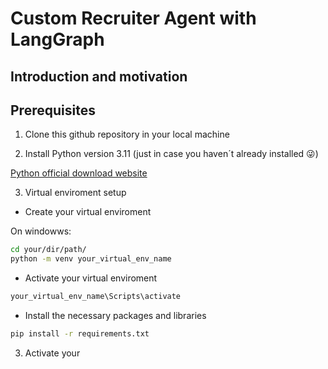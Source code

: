 # Custom Recruiter Agent with LangGraph

## Introduction and motivation

## Prerequisites


1. Clone this github repository in your local machine


2. Install Python version 3.11 (just in case you haven´t already installed :stuck_out_tongue_winking_eye:)

[Python official download website](https://www.python.org/downloads/)


3. Virtual enviroment setup

- Create your virtual enviroment

On windowws:
```sh
cd your/dir/path/
python -m venv your_virtual_env_name
```
- Activate your virtual enviroment
```bash
your_virtual_env_name\Scripts\activate
```
- Install the necessary packages and libraries
```sh
pip install -r requirements.txt
```
3. Activate your



